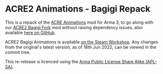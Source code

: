 # ACRE2 Animations - Bagigi Repack

This is a repack of the [ACRE Animations](https://steamcommunity.com/sharedfiles/filedetails/?id=2140308792) mod for Arma 3, to go along with our [ACRE2 Bagigi Fork](https://steamcommunity.com/sharedfiles/filedetails/?id=3012268676) mod without raising dependency issues, also available [here on GitHub](https://github.com/bagigi-arma/acre2/).

ACRE2 Bagigi Animations is available [on the Steam Workshop](https://steamcommunity.com/sharedfiles/filedetails/?id=3126781754).
Any changes from the original's latest version, as of 18th Jun 2022, can be viewed in the commit tree.

This re-release is licenced using the [Arma Public License Share Alike (APL-SA)](https://www.bohemia.net/community/licenses/arma-public-license-share-alike).
